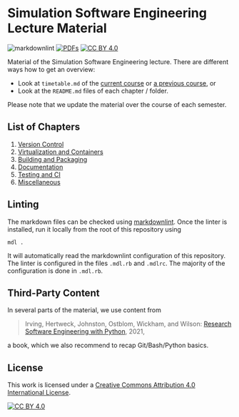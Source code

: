 # Simulation Software Engineering Lecture Material

![markdownlint](https://github.com/Simulation-Software-Engineering/lecture-materials/actions/workflows/markdownlint.yml/badge.svg)
[![PDFs](https://github.com/Simulation-Software-Engineering/lecture-materials/actions/workflows/create-pdfs-from-markdown.yml/badge.svg)](https://github.com/Simulation-Software-Engineering/Lecture-Material/actions/workflows/create-pdfs-from-markdown.yml)
[![CC BY 4.0][cc-by-shield]][cc-by]

Material of the Simulation Software Engineering lecture. There are different ways how to get an overview:

- Look at `timetable.md` of the [current course](https://github.com/Simulation-Software-Engineering/Lecture-Material/blob/main/timetable.md) or [a previous course](https://github.com/Simulation-Software-Engineering/Lecture-Material/tree/main/00_organization/wt2425/timetable.md), or
- Look at the `README.md` files of each chapter / folder.

Please note that we update the material over the course of each semester.

## List of Chapters

1. [Version Control](https://github.com/Simulation-Software-Engineering/Lecture-Material/tree/main/01_version_control)
2. [Virtualization and Containers](https://github.com/Simulation-Software-Engineering/Lecture-Material/tree/main/02_virtualization_and_containers)
3. [Building and Packaging](https://github.com/Simulation-Software-Engineering/Lecture-Material/tree/main/03_building_and_packaging)
4. [Documentation](https://github.com/Simulation-Software-Engineering/Lecture-Material/tree/main/04_documentation)
5. [Testing and CI](https://github.com/Simulation-Software-Engineering/Lecture-Material/tree/main/05_testing_and_ci)
6. [Miscellaneous](https://github.com/Simulation-Software-Engineering/Lecture-Material/tree/main/06_miscellaneous)

## Linting

The markdown files can be checked using [markdownlint](https://github.com/markdownlint/markdownlint/). Once the linter is installed, run it locally from the root of this repository using

```
mdl .
```

It will automatically read the markdownlint configuration of this repository. The linter is configured in the files `.mdl.rb` and `.mdlrc`. The majority of the configuration is done in `.mdl.rb`.

## Third-Party Content

In several parts of the material, we use content from

> Irving, Hertweck, Johnston, Ostblom, Wickham, and Wilson: [Research Software Engineering with Python](https://third-bit.com/py-rse), 2021,

a book, which we also recommend to recap Git/Bash/Python basics.

## License

This work is licensed under a
[Creative Commons Attribution 4.0 International License][cc-by].

[![CC BY 4.0][cc-by-image]][cc-by]

[cc-by]: http://creativecommons.org/licenses/by/4.0/
[cc-by-image]: https://i.creativecommons.org/l/by/4.0/88x31.png
[cc-by-shield]: https://img.shields.io/badge/License-CC%20BY%204.0-blue.svg
